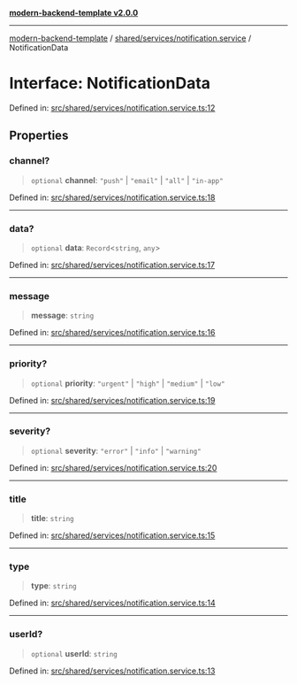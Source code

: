 [**modern-backend-template v2.0.0**](../../../../README.md)

***

[modern-backend-template](../../../../modules.md) / [shared/services/notification.service](../README.md) / NotificationData

# Interface: NotificationData

Defined in: [src/shared/services/notification.service.ts:12](https://github.com/maemreyo/saas-4cus-nodejs/blob/2a5b3f3aa11335dfa561e80e1feabb8e6084261e/src/shared/services/notification.service.ts#L12)

## Properties

### channel?

> `optional` **channel**: `"push"` \| `"email"` \| `"all"` \| `"in-app"`

Defined in: [src/shared/services/notification.service.ts:18](https://github.com/maemreyo/saas-4cus-nodejs/blob/2a5b3f3aa11335dfa561e80e1feabb8e6084261e/src/shared/services/notification.service.ts#L18)

***

### data?

> `optional` **data**: `Record`\<`string`, `any`\>

Defined in: [src/shared/services/notification.service.ts:17](https://github.com/maemreyo/saas-4cus-nodejs/blob/2a5b3f3aa11335dfa561e80e1feabb8e6084261e/src/shared/services/notification.service.ts#L17)

***

### message

> **message**: `string`

Defined in: [src/shared/services/notification.service.ts:16](https://github.com/maemreyo/saas-4cus-nodejs/blob/2a5b3f3aa11335dfa561e80e1feabb8e6084261e/src/shared/services/notification.service.ts#L16)

***

### priority?

> `optional` **priority**: `"urgent"` \| `"high"` \| `"medium"` \| `"low"`

Defined in: [src/shared/services/notification.service.ts:19](https://github.com/maemreyo/saas-4cus-nodejs/blob/2a5b3f3aa11335dfa561e80e1feabb8e6084261e/src/shared/services/notification.service.ts#L19)

***

### severity?

> `optional` **severity**: `"error"` \| `"info"` \| `"warning"`

Defined in: [src/shared/services/notification.service.ts:20](https://github.com/maemreyo/saas-4cus-nodejs/blob/2a5b3f3aa11335dfa561e80e1feabb8e6084261e/src/shared/services/notification.service.ts#L20)

***

### title

> **title**: `string`

Defined in: [src/shared/services/notification.service.ts:15](https://github.com/maemreyo/saas-4cus-nodejs/blob/2a5b3f3aa11335dfa561e80e1feabb8e6084261e/src/shared/services/notification.service.ts#L15)

***

### type

> **type**: `string`

Defined in: [src/shared/services/notification.service.ts:14](https://github.com/maemreyo/saas-4cus-nodejs/blob/2a5b3f3aa11335dfa561e80e1feabb8e6084261e/src/shared/services/notification.service.ts#L14)

***

### userId?

> `optional` **userId**: `string`

Defined in: [src/shared/services/notification.service.ts:13](https://github.com/maemreyo/saas-4cus-nodejs/blob/2a5b3f3aa11335dfa561e80e1feabb8e6084261e/src/shared/services/notification.service.ts#L13)
